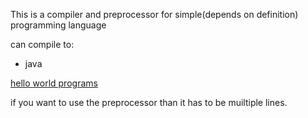 This is a compiler and preprocessor for simple(depends on definition) programming language

can compile to:
* java

[hello world programs](https://github.com/Melthen-bor/Gold/wiki/Hello-world)

if you want to use the preprocessor than it has to be muiltiple lines.
